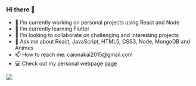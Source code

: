 ### Hi there 👋

<!--
**caionakai/caionakai** is a ✨ _special_ ✨ repository because its `README.md` (this file) appears on your GitHub profile.
-->
 

<ul align="left">
  <li>🔭 I’m currently working on personal projects using React and Node</li>
  <li>🌱 I’m currently learning Flutter </br></li>
  <li>👯 I’m looking to collaborate on challenging and interesting projects </br> </li>
  <li>💬 Ask me about React, JavaScript, HTML5, CSS3, Node, MongoDB and Animes</br> </li>
  <li>📫 How to reach me: caionakai2015@gmail.com </br></li>  
  <li>💻 Check out my personal webpage <a href="https://caionakai.com/">page</a> 
</ul>


<img align="left" src="https://github-readme-stats.vercel.app/api/top-langs/?username=caionakai" />


